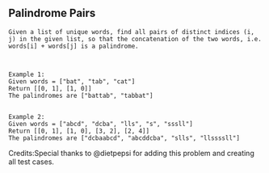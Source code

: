 

Palindrome Pairs 
---


    Given a list of unique words, find all pairs of distinct indices (i, j) in the given list, so that the concatenation of the two words, i.e. words[i] + words[j] is a palindrome.



    Example 1:
    Given words = ["bat", "tab", "cat"]
    Return [[0, 1], [1, 0]]
    The palindromes are ["battab", "tabbat"]


    Example 2:
    Given words = ["abcd", "dcba", "lls", "s", "sssll"]
    Return [[0, 1], [1, 0], [3, 2], [2, 4]]
    The palindromes are ["dcbaabcd", "abcddcba", "slls", "llssssll"]


Credits:Special thanks to @dietpepsi for adding this problem and creating all test cases.

